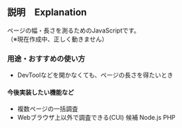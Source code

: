 ## 説明　Explanation
ページの幅・長さを測るためのJavaScriptです。<br>
（※現在作成中、正しく動きません）
### 用途・おすすめの使い方
- DevToolなどを開かなくても、ページの長さを得たいとき

#### 今後実装したい機能など
- 複数ページの一括調査
- Webブラウザ上以外で調査できる(CUI)
候補
Node.js
PHP